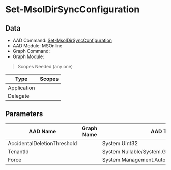 # Set-MsolDirSyncConfiguration

## Data

+ AAD Command: [Set-MsolDirSyncConfiguration](https://docs.microsoft.com/en-us/powershell/module/MSOnline/Set-MsolDirSyncConfiguration)
+ AAD Module: MSOnline
+ Graph Command: 
+ Graph Module: 

> Scopes Needed (any one)

|Type|Scopes|
|---|---|
|Application||
|Delegate||

## Parameters

|AAD Name|Graph Name|AAD Type|Graph Type|Infos|
|---|---|---|---|---|
|AccidentalDeletionThreshold||System.UInt32|||
|TenantId||System.Nullable/System.Guid|||
|Force||System.Management.Automation.SwitchParameter|||

